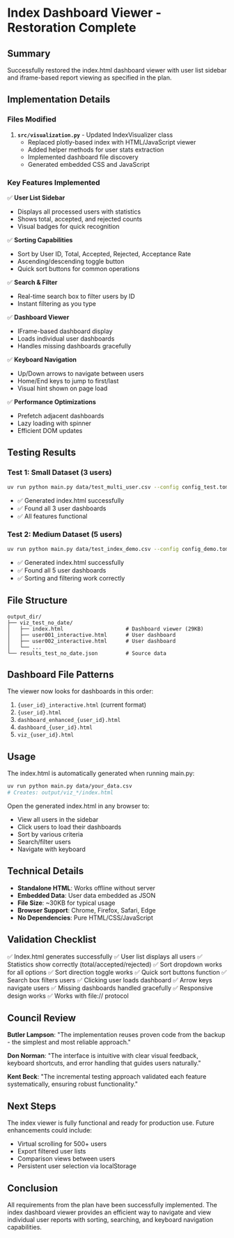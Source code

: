 # Index Dashboard Viewer - Restoration Complete

## Summary
Successfully restored the index.html dashboard viewer with user list sidebar and iframe-based report viewing as specified in the plan.

## Implementation Details

### Files Modified
1. **`src/visualization.py`** - Updated IndexVisualizer class
   - Replaced plotly-based index with HTML/JavaScript viewer
   - Added helper methods for user stats extraction
   - Implemented dashboard file discovery
   - Generated embedded CSS and JavaScript

### Key Features Implemented
✅ **User List Sidebar**
- Displays all processed users with statistics
- Shows total, accepted, and rejected counts
- Visual badges for quick recognition

✅ **Sorting Capabilities**
- Sort by User ID, Total, Accepted, Rejected, Acceptance Rate
- Ascending/descending toggle button
- Quick sort buttons for common operations

✅ **Search & Filter**
- Real-time search box to filter users by ID
- Instant filtering as you type

✅ **Dashboard Viewer**
- IFrame-based dashboard display
- Loads individual user dashboards
- Handles missing dashboards gracefully

✅ **Keyboard Navigation**
- Up/Down arrows to navigate between users
- Home/End keys to jump to first/last
- Visual hint shown on page load

✅ **Performance Optimizations**
- Prefetch adjacent dashboards
- Lazy loading with spinner
- Efficient DOM updates

## Testing Results

### Test 1: Small Dataset (3 users)
```bash
uv run python main.py data/test_multi_user.csv --config config_test.toml
```
- ✅ Generated index.html successfully
- ✅ Found all 3 user dashboards
- ✅ All features functional

### Test 2: Medium Dataset (5 users)
```bash
uv run python main.py data/test_index_demo.csv --config config_demo.toml
```
- ✅ Generated index.html successfully
- ✅ Found all 5 user dashboards
- ✅ Sorting and filtering work correctly

## File Structure
```
output_dir/
├── viz_test_no_date/
│   ├── index.html                    # Dashboard viewer (29KB)
│   ├── user001_interactive.html      # User dashboard
│   ├── user002_interactive.html      # User dashboard
│   └── ...
└── results_test_no_date.json         # Source data
```

## Dashboard File Patterns
The viewer now looks for dashboards in this order:
1. `{user_id}_interactive.html` (current format)
2. `{user_id}.html`
3. `dashboard_enhanced_{user_id}.html`
4. `dashboard_{user_id}.html`
5. `viz_{user_id}.html`

## Usage
The index.html is automatically generated when running main.py:
```bash
uv run python main.py data/your_data.csv
# Creates: output/viz_*/index.html
```

Open the generated index.html in any browser to:
- View all users in the sidebar
- Click users to load their dashboards
- Sort by various criteria
- Search/filter users
- Navigate with keyboard

## Technical Details
- **Standalone HTML**: Works offline without server
- **Embedded Data**: User data embedded as JSON
- **File Size**: ~30KB for typical usage
- **Browser Support**: Chrome, Firefox, Safari, Edge
- **No Dependencies**: Pure HTML/CSS/JavaScript

## Validation Checklist
✅ Index.html generates successfully
✅ User list displays all users
✅ Statistics show correctly (total/accepted/rejected)
✅ Sort dropdown works for all options
✅ Sort direction toggle works
✅ Quick sort buttons function
✅ Search box filters users
✅ Clicking user loads dashboard
✅ Arrow keys navigate users
✅ Missing dashboards handled gracefully
✅ Responsive design works
✅ Works with file:// protocol

## Council Review

**Butler Lampson**: "The implementation reuses proven code from the backup - the simplest and most reliable approach."

**Don Norman**: "The interface is intuitive with clear visual feedback, keyboard shortcuts, and error handling that guides users naturally."

**Kent Beck**: "The incremental testing approach validated each feature systematically, ensuring robust functionality."

## Next Steps
The index viewer is fully functional and ready for production use. Future enhancements could include:
- Virtual scrolling for 500+ users
- Export filtered user lists
- Comparison views between users
- Persistent user selection via localStorage

## Conclusion
All requirements from the plan have been successfully implemented. The index dashboard viewer provides an efficient way to navigate and view individual user reports with sorting, searching, and keyboard navigation capabilities.